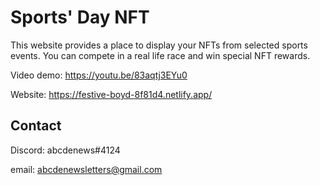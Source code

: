 # Sports' Day NFT

This website provides a place to display your NFTs from selected sports events. You can compete in a real life race and win special NFT rewards.



Video demo: https://youtu.be/83aqtj3EYu0

Website: https://festive-boyd-8f81d4.netlify.app/


## Contact
Discord: abcdenews#4124

email: abcdenewsletters@gmail.com
